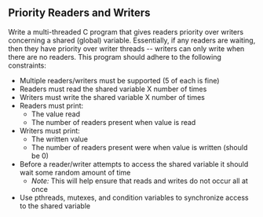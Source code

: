 ## Priority Readers and Writers

Write a multi-threaded C program that gives readers priority over writers concerning a shared (global) variable. Essentially, if any readers are waiting, then they have priority over writer threads -- writers can only write when there are no readers. This program should adhere to the following constraints:

- Multiple readers/writers must be supported (5 of each is fine)
- Readers must read the shared variable X number of times
- Writers must write the shared variable X number of times
- Readers must print:
  - The value read
  - The number of readers present when value is read
- Writers must print:
  - The written value
  - The number of readers present were when value is written (should be 0)
- Before a reader/writer attempts to access the shared variable it should wait some random amount of time
  - _Note:_ This will help ensure that reads and writes do not occur all at once
- Use pthreads, mutexes, and condition variables to synchronize access to the shared variable
